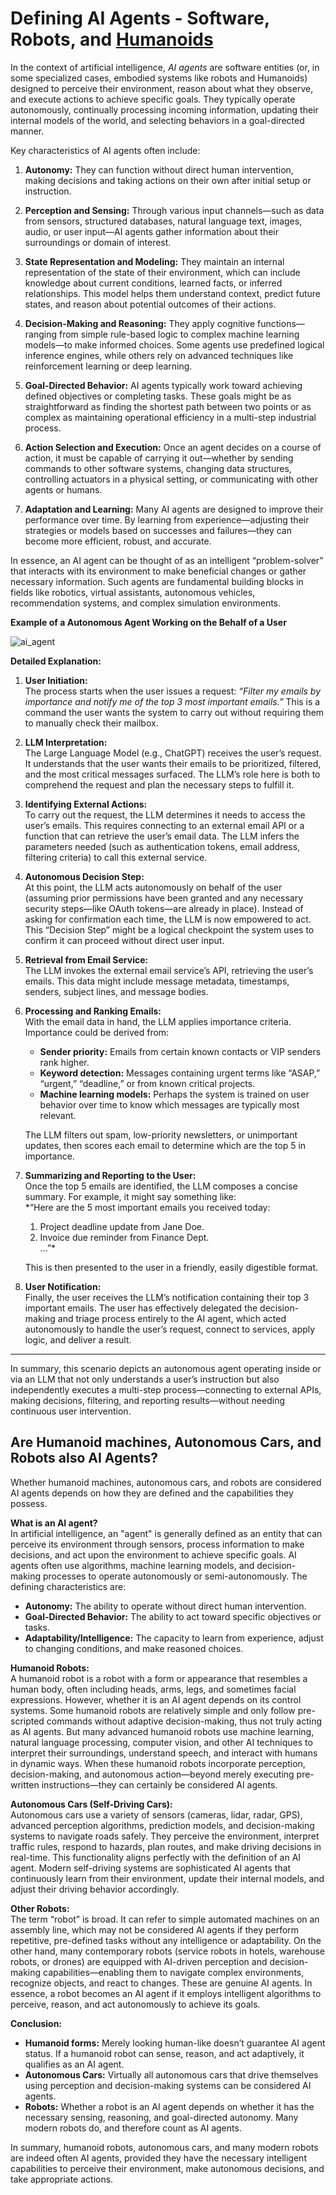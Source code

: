 # Defining AI Agents - Software, Robots, and [Humanoids](https://en.wikipedia.org/wiki/Humanoid_robot)

In the context of artificial intelligence, *AI agents* are software entities (or, in some specialized cases, embodied systems like robots and Humanoids) designed to perceive their environment, reason about what they observe, and execute actions to achieve specific goals. They typically operate autonomously, continually processing incoming information, updating their internal models of the world, and selecting behaviors in a goal-directed manner.

Key characteristics of AI agents often include:

1. **Autonomy:** They can function without direct human intervention, making decisions and taking actions on their own after initial setup or instruction.

2. **Perception and Sensing:** Through various input channels—such as data from sensors, structured databases, natural language text, images, audio, or user input—AI agents gather information about their surroundings or domain of interest.

3. **State Representation and Modeling:** They maintain an internal representation of the state of their environment, which can include knowledge about current conditions, learned facts, or inferred relationships. This model helps them understand context, predict future states, and reason about potential outcomes of their actions.

4. **Decision-Making and Reasoning:** They apply cognitive functions—ranging from simple rule-based logic to complex machine learning models—to make informed choices. Some agents use predefined logical inference engines, while others rely on advanced techniques like reinforcement learning or deep learning.

5. **Goal-Directed Behavior:** AI agents typically work toward achieving defined objectives or completing tasks. These goals might be as straightforward as finding the shortest path between two points or as complex as maintaining operational efficiency in a multi-step industrial process.

6. **Action Selection and Execution:** Once an agent decides on a course of action, it must be capable of carrying it out—whether by sending commands to other software systems, changing data structures, controlling actuators in a physical setting, or communicating with other agents or humans.

7. **Adaptation and Learning:** Many AI agents are designed to improve their performance over time. By learning from experience—adjusting their strategies or models based on successes and failures—they can become more efficient, robust, and accurate.

In essence, an AI agent can be thought of as an intelligent “problem-solver” that interacts with its environment to make beneficial changes or gather necessary information. Such agents are fundamental building blocks in fields like robotics, virtual assistants, autonomous vehicles, recommendation systems, and complex simulation environments.


**Example of a Autonomous Agent Working on the Behalf of a User**

![ai_agent](ai_agent.jpg)

**Detailed Explanation:**

1. **User Initiation:**  
   The process starts when the user issues a request: *“Filter my emails by importance and notify me of the top 3 most important emails.”* This is a command the user wants the system to carry out without requiring them to manually check their mailbox.

2. **LLM Interpretation:**  
   The Large Language Model (e.g., ChatGPT) receives the user’s request. It understands that the user wants their emails to be prioritized, filtered, and the most critical messages surfaced. The LLM’s role here is both to comprehend the request and plan the necessary steps to fulfill it.

3. **Identifying External Actions:**  
   To carry out the request, the LLM determines it needs to access the user’s emails. This requires connecting to an external email API or a function that can retrieve the user’s email data. The LLM infers the parameters needed (such as authentication tokens, email address, filtering criteria) to call this external service.

4. **Autonomous Decision Step:**  
   At this point, the LLM acts autonomously on behalf of the user (assuming prior permissions have been granted and any necessary security steps—like OAuth tokens—are already in place). Instead of asking for confirmation each time, the LLM is now empowered to act. This “Decision Step” might be a logical checkpoint the system uses to confirm it can proceed without direct user input.

5. **Retrieval from Email Service:**  
   The LLM invokes the external email service’s API, retrieving the user’s emails. This data might include message metadata, timestamps, senders, subject lines, and message bodies.

6. **Processing and Ranking Emails:**  
   With the email data in hand, the LLM applies importance criteria. Importance could be derived from:
   - **Sender priority:** Emails from certain known contacts or VIP senders rank higher.
   - **Keyword detection:** Messages containing urgent terms like “ASAP,” “urgent,” “deadline,” or from known critical projects.
   - **Machine learning models:** Perhaps the system is trained on user behavior over time to know which messages are typically most relevant.

   The LLM filters out spam, low-priority newsletters, or unimportant updates, then scores each email to determine which are the top 5 in importance.

7. **Summarizing and Reporting to the User:**  
   Once the top 5 emails are identified, the LLM composes a concise summary. For example, it might say something like:  
   *“Here are the 5 most important emails you received today:  
   1. Project deadline update from Jane Doe.  
   2. Invoice due reminder from Finance Dept.  
   ...”*

   This is then presented to the user in a friendly, easily digestible format.

8. **User Notification:**  
   Finally, the user receives the LLM’s notification containing their top 3 important emails. The user has effectively delegated the decision-making and triage process entirely to the AI agent, which acted autonomously to handle the user’s request, connect to services, apply logic, and deliver a result.

---

In summary, this scenario depicts an autonomous agent operating inside or via an LLM that not only understands a user’s instruction but also independently executes a multi-step process—connecting to external APIs, making decisions, filtering, and reporting results—without needing continuous user intervention.

## Are Humanoid machines, Autonomous Cars, and Robots also AI Agents?

Whether humanoid machines, autonomous cars, and robots are considered AI agents depends on how they are defined and the capabilities they possess.

**What is an AI agent?**  
In artificial intelligence, an "agent" is generally defined as an entity that can perceive its environment through sensors, process information to make decisions, and act upon the environment to achieve specific goals. AI agents often use algorithms, machine learning models, and decision-making processes to operate autonomously or semi-autonomously. The defining characteristics are:

- **Autonomy:** The ability to operate without direct human intervention.  
- **Goal-Directed Behavior:** The ability to act toward specific objectives or tasks.  
- **Adaptability/Intelligence:** The capacity to learn from experience, adjust to changing conditions, and make reasoned choices.

**Humanoid Robots:**  
A humanoid robot is a robot with a form or appearance that resembles a human body, often including heads, arms, legs, and sometimes facial expressions. However, whether it is an AI agent depends on its control systems. Some humanoid robots are relatively simple and only follow pre-scripted commands without adaptive decision-making, thus not truly acting as AI agents. But many advanced humanoid robots use machine learning, natural language processing, computer vision, and other AI techniques to interpret their surroundings, understand speech, and interact with humans in dynamic ways. When these humanoid robots incorporate perception, decision-making, and autonomous action—beyond merely executing pre-written instructions—they can certainly be considered AI agents.

**Autonomous Cars (Self-Driving Cars):**  
Autonomous cars use a variety of sensors (cameras, lidar, radar, GPS), advanced perception algorithms, prediction models, and decision-making systems to navigate roads safely. They perceive the environment, interpret traffic rules, respond to hazards, plan routes, and make driving decisions in real-time. This functionality aligns perfectly with the definition of an AI agent. Modern self-driving systems are sophisticated AI agents that continuously learn from their environment, update their internal models, and adjust their driving behavior accordingly.

**Other Robots:**  
The term “robot” is broad. It can refer to simple automated machines on an assembly line, which may not be considered AI agents if they perform repetitive, pre-defined tasks without any intelligence or adaptability. On the other hand, many contemporary robots (service robots in hotels, warehouse robots, or drones) are equipped with AI-driven perception and decision-making capabilities—enabling them to navigate complex environments, recognize objects, and react to changes. These are genuine AI agents. In essence, a robot becomes an AI agent if it employs intelligent algorithms to perceive, reason, and act autonomously to achieve its goals.

**Conclusion:**  
- **Humanoid forms:** Merely looking human-like doesn’t guarantee AI agent status. If a humanoid robot can sense, reason, and act adaptively, it qualifies as an AI agent.  
- **Autonomous Cars:** Virtually all autonomous cars that drive themselves using perception and decision-making systems can be considered AI agents.  
- **Robots:** Whether a robot is an AI agent depends on whether it has the necessary sensing, reasoning, and goal-directed autonomy. Many modern robots do, and therefore count as AI agents.

In summary, humanoid robots, autonomous cars, and many modern robots are indeed often AI agents, provided they have the necessary intelligent capabilities to perceive their environment, make autonomous decisions, and take appropriate actions.